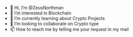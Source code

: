 - 👋 Hi, I’m @ZeusNorthman
- 👀 I’m interested in Blockchain
- 🌱 I’m currently learning about Crypto Projects
- 💞️ I’m looking to collaborate on Crypto type
- 📫 How to reach me by telling me your request in my mail

<!---
ZeusNorthman/ZeusNorthman is a ✨ special ✨ repository because its `README.md` (this file) appears on your GitHub profile.
You can click the Preview link to take a look at your changes.
--->
